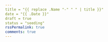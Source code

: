 ```yaml
---
title = "{{ replace .Name "-" " " | title }}"
date = "{{ .Date }}"
draft = true
status = "seeding"
rssPermalink: true
comments: true
---
```


